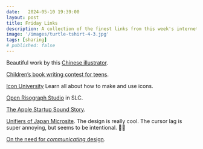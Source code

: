 ```yaml
---
date:   2024-05-10 19:39:00
layout: post
title: Friday Links
description: A collection of the finest links from this week's internet browsing. 
image: '/images/turtle-tshirt-4-3.jpg'
tags: [sharing]
# published: false
---
```


Beautiful work by this [Chinese illustrator](https://www.caperillustration.co.uk/dong-qiu).

[Children’s book writing contest for teens](https://www.cedarfort.com/pages/childrens-book-contest).

[Icon University](https://blog.streamlinehq.com/tag/icons/) 
Learn all about how to make and use icons.

[Open Risograph Studio](https://risogeist.com/) in SLC.

[The Apple Startup Sound Story](https://www.youtube.com/watch?v=5838mfezO8M).

[Unifiers of Japan Microsite](https://unifiersofjapan.framer.website/about). The design is really cool. The cursor lag is super annoying, but seems to be intentional. 🤷‍♂️

[On the need for *communicating* design](https://uxdesign.cc/good-ux-is-not-enough-without-a-proper-communication-plan-772322e7ed50).

